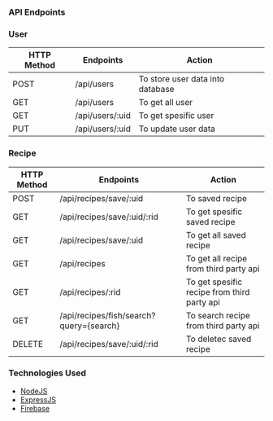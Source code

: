 
### API Endpoints

### User
| HTTP Method | Endpoints | Action |
| --- | --- | --- |
| POST | /api/users | To store user data into database |
| GET | /api/users | To get all user |
| GET | /api/users/:uid | To get spesific user |
| PUT | /api/users/:uid | To update user data |

### Recipe
| HTTP Method | Endpoints | Action |
| --- | --- | --- |
| POST | /api/recipes/save/:uid | To saved recipe  |
| GET | /api/recipes/save/:uid/:rid | To get spesific saved recipe |
| GET |/api/recipes/save/:uid| To get all saved recipe|
| GET | /api/recipes | To get all recipe from third party api|
| GET | /api/recipes/:rid | To get spesific recipe from third party api |
| GET | /api/recipes/fish/search?query={search}| To search recipe from third party api |
| DELETE | /api/recipes/save/:uid/:rid | To deletec saved recipe |


### Technologies Used
* [NodeJS](https://nodejs.org/) 
* [ExpressJS](https://www.expresjs.org/) 
* [Firebase](https://firebase.google.com/?hl=id)
